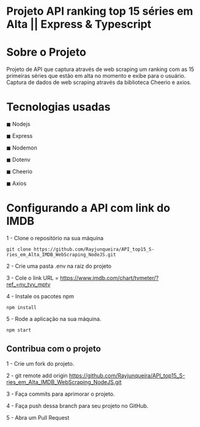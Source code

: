 # Projeto API ranking top 15 séries em Alta || Express & Typescript

# Sobre o Projeto

Projeto de API que captura através de web scraping um ranking com as 15 primeiras séries que estão em alta no momento e exibe para o usuário. 
Captura de dados de web scraping através da biblioteca Cheerio e axios.

# Tecnologias usadas

 <p>◼ Nodejs </p>
 ◼ Express </p>
 ◼ Nodemon </p>
 ◼ Dotenv </p>
 ◼ Cheerio </p>
 ◼ Axios </p>

# Configurando a API com link do IMDB

1 - Clone o repositório na sua máquina 
```
git clone https://github.com/Rayjunqueira/API_top15_S-ries_em_Alta_IMDB_WebScraping_NodeJS.git
```
2 - Crie uma pasta .env na raiz do projeto

3 - Cole o link URL = https://www.imdb.com/chart/tvmeter/?ref_=nv_tvv_mptv

4 - Instale os pacotes npm
```
npm install
```
5 - Rode a aplicação na sua máquina.

```
npm start
```

## Contribua com o projeto

1 - Crie um fork do projeto.

2 - git remote add origin https://github.com/Rayjunqueira/API_top15_S-ries_em_Alta_IMDB_WebScraping_NodeJS.git

3 - Faça commits para aprimorar o projeto.

4 - Faça push dessa branch para seu projeto no GitHub.

5 - Abra um Pull Request
